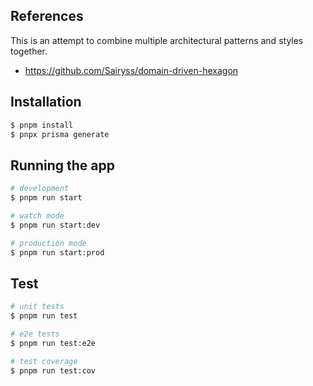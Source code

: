 ## References

This is an attempt to combine multiple architectural patterns and styles together.

- https://github.com/Sairyss/domain-driven-hexagon

## Installation

```bash
$ pnpm install
$ pnpx prisma generate
```

## Running the app

```bash
# development
$ pnpm run start

# watch mode
$ pnpm run start:dev

# production mode
$ pnpm run start:prod
```

## Test

```bash
# unit tests
$ pnpm run test

# e2e tests
$ pnpm run test:e2e

# test coverage
$ pnpm run test:cov
```
